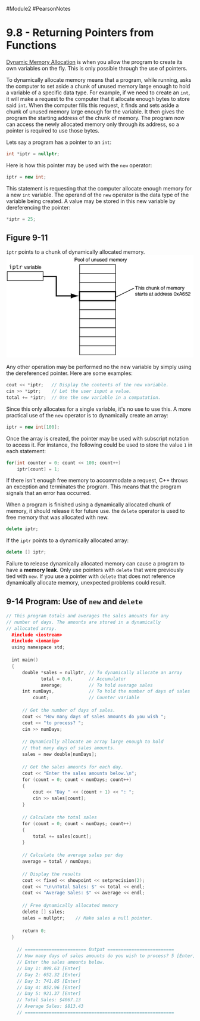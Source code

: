 #Module2 #PearsonNotes 
# 9.8 - Returning Pointers from Functions
<u>Dynamic Memory Allocation</u> is when you allow the program to create its own variables on the fly. This is only possible through the use of pointers.

To dynamically allocate memory means that a program, while running, asks the computer to set aside a chunk of unused memory large enough to hold a variable of a specific data type. For example, if we need to create an `int`, it will make a request to the computer that it allocate enough bytes to store said `int`. When the computer fills this request, it finds and sets aside a chunk of unused memory large enough for the variable. It then gives the program the starting address of the chunk of memory. The program now can access the newly allocated memory only through its address, so a pointer is required to use those bytes.

Lets say a program has a pointer to an `int`:
```c++
int *iptr = nullptr;
```

Here is how this pointer may be used with the `new` operator:
```c++
iptr = new int;
```
This statement is requesting that the computer allocate enough memory for a new `int` variable. The operand of the `new` operator is the data type of the variable being created. A value may be stored in this new variable by dereferencing the pointer:
```c++
*iptr = 25;
```

## Figure 9-11
`iptr` points to a chunk of dynamically allocated memory.
![9.8 - Figure 9-11](/Module%202/Pearson%20Notes/9.8%20Photos/9.8%20-%20Figure%209-11.png)

Any other operation may be performed no the new variable by simply using the dereferenced pointer.
Here are some examples:
```c++
cout << *iptr;   // Display the contents of the new variable.
cin >> *iptr;    // Let the user input a value.
total += *iptr;  // Use the new variable in a computation.
```
Since this only allocates for a single variable, it's no use to use this. A more practical use of the `new` operator is to dynamically create an array:
```c++
iptr = new int[100];
```
Once the array is created, the pointer may be used with subscript notation to access it. For instance, the following could be used to store the value `1` in each statement:
```c++
for(int counter = 0; count << 100; count++)
	iptr[count] = 1;
```

If there isn't enough free memory to accommodate a request, C++ throws an exception and terminates the program. This means that the program signals that an error has occurred.

When a program is finished using a dynamically allocated chunk of memory, it should release it for future use. the `delete` operator is used to free memory that was allocated with new.
```c++
delete iptr;
```
If the `iptr` points to a dynamically allocated array:
```c++
delete [] iptr;
```

Failure to release dynamically allocated memory can cause a program to have a **memory leak**.
Only use pointers with `delete` that were previously tied with `new`. If you use a pointer with `delete` that does not reference dynamically allocate memory, unexpected problems could result.

## 9-14 Program: Use of `new` and `delete`
```c++
// This program totals and averages the sales amounts for any 
// number of days. The amounts are stored in a dynamically 
// allocated array. 
  #include <iostream> 
  #include <iomanip> 
  using namespace std;

  int main() 
  { 
      double *sales = nullptr, // To dynamically allocate an array 
             total = 0.0,      // Accumulator 
             average;          // To hold average sales 
      int numDays,             // To hold the number of days of sales 
          count;               // Counter variable 

      // Get the number of days of sales. 
      cout << "How many days of sales amounts do you wish "; 
      cout << "to process? "; 
      cin >> numDays; 

      // Dynamically allocate an array large enough to hold 
      // that many days of sales amounts. 
      sales = new double[numDays]; 

      // Get the sales amounts for each day. 
      cout << "Enter the sales amounts below.\n"; 
      for (count = 0; count < numDays; count++) 
      { 
          cout << "Day " << (count + 1) << ": "; 
          cin >> sales[count]; 
      } 

      // Calculate the total sales 
      for (count = 0; count < numDays; count++) 
      { 
          total += sales[count]; 
      } 

      // Calculate the average sales per day 
      average = total / numDays; 

      // Display the results 
      cout << fixed << showpoint << setprecision(2); 
      cout << "\n\nTotal Sales: $" << total << endl; 
      cout << "Average Sales: $" << average << endl; 

      // Free dynamically allocated memory 
      delete [] sales; 
      sales = nullptr;    // Make sales a null pointer. 

      return 0; 
  }

	// ======================= Output =========================
	// How many days of sales amounts do you wish to process? 5 [Enter]
	// Enter the sales amounts below.
	// Day 1: 898.63 [Enter]
	// Day 2: 652.32 [Enter]
	// Day 3: 741.85 [Enter]
	// Day 4: 852.96 [Enter]
	// Day 5: 921.37 [Enter]
	// Total Sales: $4067.13
	// Average Sales: $813.43
	// ========================================================
```